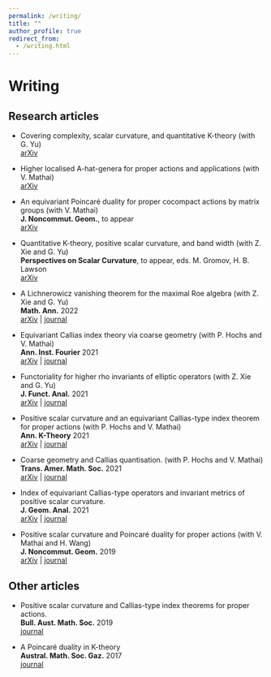 ```yaml
---
permalink: /writing/
title: ""
author_profile: true
redirect_from: 
  - /writing.html
---
```


# Writing  

## Research articles

* Covering complexity, scalar curvature, and quantitative K-theory (with G. Yu)  
[arXiv](https://arxiv.org/abs/2203.15003)

* Higher localised A-hat-genera for proper actions and applications (with V. Mathai)  
[arXiv](https://arxiv.org/abs/2108.01838)

* An equivariant Poincaré duality for proper cocompact actions by matrix groups (with V. Mathai)  
**J. Noncommut. Geom.**, to appear  
[arXiv](https://arxiv.org/abs/2009.13695)

* Quantitative K-theory, positive scalar curvature, and band width (with Z. Xie and G. Yu)  
**Perspectives on Scalar Curvature**, to appear, eds. M. Gromov, H. B. Lawson  
[arXiv](https://arxiv.org/abs/2010.01749)

* A Lichnerowicz vanishing theorem for the maximal Roe algebra (with Z. Xie and G. Yu)  
**Math. Ann.** 2022  
[arXiv](https://arxiv.org/abs/1905.12299) \| [journal](https://link.springer.com/article/10.1007/s00208-021-02333-0)

* Equivariant Callias index theory via coarse geometry (with P. Hochs and V. Mathai)  
**Ann. Inst. Fourier** 2021  
[arXiv](https://arxiv.org/abs/1902.07391) \| [journal](https://aif.centre-mersenne.org/articles/10.5802/aif.3445/)

* Functoriality for higher rho invariants of elliptic operators (with Z. Xie and G. Yu)  
**J. Funct. Anal.** 2021  
[arXiv](https://arxiv.org/abs/2005.01933) \| [journal](https://www.sciencedirect.com/science/article/abs/pii/S0022123621000483)

* Positive scalar curvature and an equivariant Callias-type index theorem for proper actions (with P. Hochs and V. Mathai)  
**Ann. K-Theory** 2021  
[arXiv](https://arxiv.org/abs/2001.07336) \| [journal](https://msp.org/akt/2021/6-2/p03.xhtml)

* Coarse geometry and Callias quantisation. (with P. Hochs and V. Mathai)  
**Trans. Amer. Math. Soc.** 2021  
[arXiv](https://arxiv.org/abs/1909.11815) \| [journal](https://www.ams.org/journals/tran/2021-374-04/S0002-9947-2021-08202-1/)

* Index of equivariant Callias-type operators and invariant metrics of positive scalar curvature.  
**J. Geom. Anal.** 2021  
[arXiv](https://arxiv.org/abs/1803.05558) \| [journal](https://link.springer.com/article/10.1007/s12220-019-00249-5)

* Positive scalar curvature and Poincaré duality for proper actions (with V. Mathai and H. Wang)  
**J. Noncommut. Geom.** 2019  
[arXiv](https://arxiv.org/abs/1609.01404) \| [journal](https://www.ems-ph.org/journals/show_abstract.php?issn=1661-6952&vol=13&iss=4&rank=5)


## Other articles

* Positive scalar curvature and Callias-type index theorems for proper actions.  
**Bull. Aust. Math. Soc.** 2019  
[journal](https://www.cambridge.org/core/journals/bulletin-of-the-australian-mathematical-society/article/positive-scalar-curvature-and-calliastype-index-theorems-for-proper-actions/E00F408F43847215516DD8296E2477D2)

* A Poincaré duality in K-theory  
**Austral. Math. Soc. Gaz.** 2017  
[journal](https://www.austms.org.au/Publ/Gazette/2017/Mar17/TechGuo.pdf)
